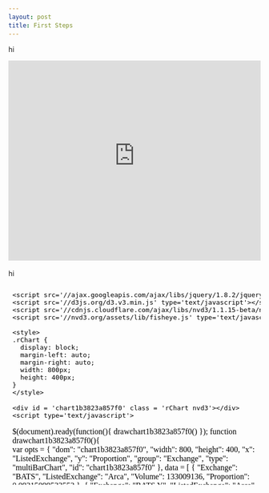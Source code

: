 ```yaml
---
layout: post
title: First Steps
---
```

hi

<iframe src = ' https://raw.githubusercontent.com/TeddyCho/TeddyCho.github.io/master/_posts/img/nyseReg.html ' scrolling='no' frameBorder='0' seamless class='rChart  nvd3  ' id='iframe-chart1b3823a857f0'> </iframe>
 <style>iframe.rChart{ width: 100%; height: 400px;}</style>
 
hi


<iframe srcdoc=' &lt;!doctype HTML&gt;
&lt;meta charset = &#039;utf-8&#039;&gt;
&lt;html&gt;
  &lt;head&gt;
    &lt;link rel=&#039;stylesheet&#039; href=&#039;//cdnjs.cloudflare.com/ajax/libs/nvd3/1.1.15-beta/nv.d3.min.css&#039;&gt;
    
    &lt;script src=&#039;//ajax.googleapis.com/ajax/libs/jquery/1.8.2/jquery.min.js&#039; type=&#039;text/javascript&#039;&gt;&lt;/script&gt;
    &lt;script src=&#039;//d3js.org/d3.v3.min.js&#039; type=&#039;text/javascript&#039;&gt;&lt;/script&gt;
    &lt;script src=&#039;//cdnjs.cloudflare.com/ajax/libs/nvd3/1.1.15-beta/nv.d3.min.js&#039; type=&#039;text/javascript&#039;&gt;&lt;/script&gt;
    &lt;script src=&#039;//nvd3.org/assets/lib/fisheye.js&#039; type=&#039;text/javascript&#039;&gt;&lt;/script&gt;
    
    &lt;style&gt;
    .rChart {
      display: block;
      margin-left: auto; 
      margin-right: auto;
      width: 800px;
      height: 400px;
    }  
    &lt;/style&gt;
    
  &lt;/head&gt;
  &lt;body &gt;
    
    &lt;div id = &#039;chart1b3823a857f0&#039; class = &#039;rChart nvd3&#039;&gt;&lt;/div&gt;    
    &lt;script type=&#039;text/javascript&#039;&gt;
 $(document).ready(function(){
      drawchart1b3823a857f0()
    });
    function drawchart1b3823a857f0(){  
      var opts = {
 &quot;dom&quot;: &quot;chart1b3823a857f0&quot;,
&quot;width&quot;:    800,
&quot;height&quot;:    400,
&quot;x&quot;: &quot;ListedExchange&quot;,
&quot;y&quot;: &quot;Proportion&quot;,
&quot;group&quot;: &quot;Exchange&quot;,
&quot;type&quot;: &quot;multiBarChart&quot;,
&quot;id&quot;: &quot;chart1b3823a857f0&quot; 
},
        data = [
 {
 &quot;Exchange&quot;: &quot;BATS&quot;,
&quot;ListedExchange&quot;: &quot;Arca&quot;,
&quot;Volume&quot;:      133009136,
&quot;Proportion&quot;: 0.09215099523552 
},
{
 &quot;Exchange&quot;: &quot;BATS Y&quot;,
&quot;ListedExchange&quot;: &quot;Arca&quot;,
&quot;Volume&quot;:       65536060,
&quot;Proportion&quot;: 0.04540449877679 
},
{
 &quot;Exchange&quot;: &quot;CBOE&quot;,
&quot;ListedExchange&quot;: &quot;Arca&quot;,
&quot;Volume&quot;:        1369596,
&quot;Proportion&quot;: 0.0009488794399099 
},
{
 &quot;Exchange&quot;: &quot;Chicago&quot;,
&quot;ListedExchange&quot;: &quot;Arca&quot;,
&quot;Volume&quot;:       16661817,
&quot;Proportion&quot;: 0.01154359065216 
},
{
 &quot;Exchange&quot;: &quot;Direct Edge A&quot;,
&quot;ListedExchange&quot;: &quot;Arca&quot;,
&quot;Volume&quot;:       72619367,
&quot;Proportion&quot;: 0.05031193453075 
},
{
 &quot;Exchange&quot;: &quot;Direct Edge X&quot;,
&quot;ListedExchange&quot;: &quot;Arca&quot;,
&quot;Volume&quot;:      132634026,
&quot;Proportion&quot;: 0.09189111263751 
},
{
 &quot;Exchange&quot;: &quot;FINRA&quot;,
&quot;ListedExchange&quot;: &quot;Arca&quot;,
&quot;Volume&quot;:      522707266,
&quot;Proportion&quot;: 0.3621404982191 
},
{
 &quot;Exchange&quot;: &quot;NASDAQ&quot;,
&quot;ListedExchange&quot;: &quot;Arca&quot;,
&quot;Volume&quot;:              0,
&quot;Proportion&quot;:              0 
},
{
 &quot;Exchange&quot;: &quot;NASDAQ OMX&quot;,
&quot;ListedExchange&quot;: &quot;Arca&quot;,
&quot;Volume&quot;:      167046436,
&quot;Proportion&quot;: 0.115732616502 
},
{
 &quot;Exchange&quot;: &quot;NASDAQ OMX BX&quot;,
&quot;ListedExchange&quot;: &quot;Arca&quot;,
&quot;Volume&quot;:       71945142,
&quot;Proportion&quot;: 0.0498448199653 
},
{
 &quot;Exchange&quot;: &quot;NASDAQ OMX PSX&quot;,
&quot;ListedExchange&quot;: &quot;Arca&quot;,
&quot;Volume&quot;:       16722473,
&quot;Proportion&quot;: 0.01158561416224 
},
{
 &quot;Exchange&quot;: &quot;National&quot;,
&quot;ListedExchange&quot;: &quot;Arca&quot;,
&quot;Volume&quot;:        1669704,
&quot;Proportion&quot;: 0.001156799374659 
},
{
 &quot;Exchange&quot;: &quot;NYSE&quot;,
&quot;ListedExchange&quot;: &quot;Arca&quot;,
&quot;Volume&quot;:              0,
&quot;Proportion&quot;:              0 
},
{
 &quot;Exchange&quot;: &quot;NYSE Arca SM&quot;,
&quot;ListedExchange&quot;: &quot;Arca&quot;,
&quot;Volume&quot;:      239968388,
&quot;Proportion&quot;: 0.1662541870753 
},
{
 &quot;Exchange&quot;: &quot;NYSE MKT&quot;,
&quot;ListedExchange&quot;: &quot;Arca&quot;,
&quot;Volume&quot;:        1493112,
&quot;Proportion&quot;: 0.001034453428809 
},
{
 &quot;Exchange&quot;: &quot;BATS&quot;,
&quot;ListedExchange&quot;: &quot;NASDAQ&quot;,
&quot;Volume&quot;:      319992211,
&quot;Proportion&quot;: 0.07252566528188 
},
{
 &quot;Exchange&quot;: &quot;BATS Y&quot;,
&quot;ListedExchange&quot;: &quot;NASDAQ&quot;,
&quot;Volume&quot;:      105971930,
&quot;Proportion&quot;: 0.02401834938556 
},
{
 &quot;Exchange&quot;: &quot;CBOE&quot;,
&quot;ListedExchange&quot;: &quot;NASDAQ&quot;,
&quot;Volume&quot;:        3471408,
&quot;Proportion&quot;: 0.0007867884467502 
},
{
 &quot;Exchange&quot;: &quot;Chicago&quot;,
&quot;ListedExchange&quot;: &quot;NASDAQ&quot;,
&quot;Volume&quot;:       16662376,
&quot;Proportion&quot;: 0.003776497874121 
},
{
 &quot;Exchange&quot;: &quot;Direct Edge A&quot;,
&quot;ListedExchange&quot;: &quot;NASDAQ&quot;,
&quot;Volume&quot;:       98716523,
&quot;Proportion&quot;: 0.02237392429808 
},
{
 &quot;Exchange&quot;: &quot;Direct Edge X&quot;,
&quot;ListedExchange&quot;: &quot;NASDAQ&quot;,
&quot;Volume&quot;:      401755474,
&quot;Proportion&quot;: 0.09105716336479 
},
{
 &quot;Exchange&quot;: &quot;FINRA&quot;,
&quot;ListedExchange&quot;: &quot;NASDAQ&quot;,
&quot;Volume&quot;:     1655321501,
&quot;Proportion&quot;: 0.3751756729961 
},
{
 &quot;Exchange&quot;: &quot;NASDAQ&quot;,
&quot;ListedExchange&quot;: &quot;NASDAQ&quot;,
&quot;Volume&quot;:     1221334936,
&quot;Proportion&quot;: 0.2768133902028 
},
{
 &quot;Exchange&quot;: &quot;NASDAQ OMX&quot;,
&quot;ListedExchange&quot;: &quot;NASDAQ&quot;,
&quot;Volume&quot;:              0,
&quot;Proportion&quot;:              0 
},
{
 &quot;Exchange&quot;: &quot;NASDAQ OMX BX&quot;,
&quot;ListedExchange&quot;: &quot;NASDAQ&quot;,
&quot;Volume&quot;:      111444874,
&quot;Proportion&quot;: 0.02525878240551 
},
{
 &quot;Exchange&quot;: &quot;NASDAQ OMX PSX&quot;,
&quot;ListedExchange&quot;: &quot;NASDAQ&quot;,
&quot;Volume&quot;:       19108443,
&quot;Proportion&quot;: 0.004330894607544 
},
{
 &quot;Exchange&quot;: &quot;National&quot;,
&quot;ListedExchange&quot;: &quot;NASDAQ&quot;,
&quot;Volume&quot;:        5405914,
&quot;Proportion&quot;: 0.00122524078971 
},
{
 &quot;Exchange&quot;: &quot;NYSE&quot;,
&quot;ListedExchange&quot;: &quot;NASDAQ&quot;,
&quot;Volume&quot;:              0,
&quot;Proportion&quot;:              0 
},
{
 &quot;Exchange&quot;: &quot;NYSE Arca SM&quot;,
&quot;ListedExchange&quot;: &quot;NASDAQ&quot;,
&quot;Volume&quot;:      444057554,
&quot;Proportion&quot;: 0.1006448545315 
},
{
 &quot;Exchange&quot;: &quot;NYSE MKT&quot;,
&quot;ListedExchange&quot;: &quot;NASDAQ&quot;,
&quot;Volume&quot;:        8880616,
&quot;Proportion&quot;: 0.002012775815699 
},
{
 &quot;Exchange&quot;: &quot;BATS&quot;,
&quot;ListedExchange&quot;: &quot;NYSE&quot;,
&quot;Volume&quot;:     2196380809,
&quot;Proportion&quot;: 0.06283464780224 
},
{
 &quot;Exchange&quot;: &quot;BATS Y&quot;,
&quot;ListedExchange&quot;: &quot;NYSE&quot;,
&quot;Volume&quot;:     1242246206,
&quot;Proportion&quot;: 0.03553851067986 
},
{
 &quot;Exchange&quot;: &quot;CBOE&quot;,
&quot;ListedExchange&quot;: &quot;NYSE&quot;,
&quot;Volume&quot;:       33513113,
&quot;Proportion&quot;: 0.000958752072265 
},
{
 &quot;Exchange&quot;: &quot;Chicago&quot;,
&quot;ListedExchange&quot;: &quot;NYSE&quot;,
&quot;Volume&quot;:      205189091,
&quot;Proportion&quot;: 0.005870104224648 
},
{
 &quot;Exchange&quot;: &quot;Direct Edge A&quot;,
&quot;ListedExchange&quot;: &quot;NYSE&quot;,
&quot;Volume&quot;:     1252119164,
&quot;Proportion&quot;: 0.03582095889474 
},
{
 &quot;Exchange&quot;: &quot;Direct Edge X&quot;,
&quot;ListedExchange&quot;: &quot;NYSE&quot;,
&quot;Volume&quot;:     2749446770,
&quot;Proportion&quot;: 0.07865690627784 
},
{
 &quot;Exchange&quot;: &quot;FINRA&quot;,
&quot;ListedExchange&quot;: &quot;NYSE&quot;,
&quot;Volume&quot;:    14640439279,
&quot;Proportion&quot;: 0.4188375904563 
},
{
 &quot;Exchange&quot;: &quot;NASDAQ&quot;,
&quot;ListedExchange&quot;: &quot;NYSE&quot;,
&quot;Volume&quot;:              0,
&quot;Proportion&quot;:              0 
},
{
 &quot;Exchange&quot;: &quot;NASDAQ OMX&quot;,
&quot;ListedExchange&quot;: &quot;NYSE&quot;,
&quot;Volume&quot;:     3609635213,
&quot;Proportion&quot;: 0.1032654066062 
},
{
 &quot;Exchange&quot;: &quot;NASDAQ OMX BX&quot;,
&quot;ListedExchange&quot;: &quot;NYSE&quot;,
&quot;Volume&quot;:     1355910020,
&quot;Proportion&quot;: 0.03879023537682 
},
{
 &quot;Exchange&quot;: &quot;NASDAQ OMX PSX&quot;,
&quot;ListedExchange&quot;: &quot;NYSE&quot;,
&quot;Volume&quot;:      178634174,
&quot;Proportion&quot;: 0.005110414078807 
},
{
 &quot;Exchange&quot;: &quot;National&quot;,
&quot;ListedExchange&quot;: &quot;NYSE&quot;,
&quot;Volume&quot;:       92967580,
&quot;Proportion&quot;: 0.002659641316474 
},
{
 &quot;Exchange&quot;: &quot;NYSE&quot;,
&quot;ListedExchange&quot;: &quot;NYSE&quot;,
&quot;Volume&quot;:     5094580811,
&quot;Proportion&quot;: 0.145747126203 
},
{
 &quot;Exchange&quot;: &quot;NYSE Arca SM&quot;,
&quot;ListedExchange&quot;: &quot;NYSE&quot;,
&quot;Volume&quot;:     2303869258,
&quot;Proportion&quot;: 0.06590970601075 
},
{
 &quot;Exchange&quot;: &quot;NYSE MKT&quot;,
&quot;ListedExchange&quot;: &quot;NYSE&quot;,
&quot;Volume&quot;:              0,
&quot;Proportion&quot;:              0 
},
{
 &quot;Exchange&quot;: &quot;BATS&quot;,
&quot;ListedExchange&quot;: &quot;NYSEMKT&quot;,
&quot;Volume&quot;:        9365024,
&quot;Proportion&quot;: 0.02446917277001 
},
{
 &quot;Exchange&quot;: &quot;BATS Y&quot;,
&quot;ListedExchange&quot;: &quot;NYSEMKT&quot;,
&quot;Volume&quot;:        5495633,
&quot;Proportion&quot;: 0.01435912960368 
},
{
 &quot;Exchange&quot;: &quot;CBOE&quot;,
&quot;ListedExchange&quot;: &quot;NYSEMKT&quot;,
&quot;Volume&quot;:         373690,
&quot;Proportion&quot;: 0.0009763867313556 
},
{
 &quot;Exchange&quot;: &quot;Chicago&quot;,
&quot;ListedExchange&quot;: &quot;NYSEMKT&quot;,
&quot;Volume&quot;:        1590130,
&quot;Proportion&quot;: 0.004154732085767 
},
{
 &quot;Exchange&quot;: &quot;Direct Edge A&quot;,
&quot;ListedExchange&quot;: &quot;NYSEMKT&quot;,
&quot;Volume&quot;:        5824707,
&quot;Proportion&quot;: 0.01521894251608 
},
{
 &quot;Exchange&quot;: &quot;Direct Edge X&quot;,
&quot;ListedExchange&quot;: &quot;NYSEMKT&quot;,
&quot;Volume&quot;:       52906616,
&quot;Proportion&quot;: 0.138235751193 
},
{
 &quot;Exchange&quot;: &quot;FINRA&quot;,
&quot;ListedExchange&quot;: &quot;NYSEMKT&quot;,
&quot;Volume&quot;:      215603823,
&quot;Proportion&quot;: 0.5633351494734 
},
{
 &quot;Exchange&quot;: &quot;NASDAQ&quot;,
&quot;ListedExchange&quot;: &quot;NYSEMKT&quot;,
&quot;Volume&quot;:              0,
&quot;Proportion&quot;:              0 
},
{
 &quot;Exchange&quot;: &quot;NASDAQ OMX&quot;,
&quot;ListedExchange&quot;: &quot;NYSEMKT&quot;,
&quot;Volume&quot;:       31899641,
&quot;Proportion&quot;: 0.08334819290697 
},
{
 &quot;Exchange&quot;: &quot;NASDAQ OMX BX&quot;,
&quot;ListedExchange&quot;: &quot;NYSEMKT&quot;,
&quot;Volume&quot;:        2762396,
&quot;Proportion&quot;: 0.007217658490058 
},
{
 &quot;Exchange&quot;: &quot;NASDAQ OMX PSX&quot;,
&quot;ListedExchange&quot;: &quot;NYSEMKT&quot;,
&quot;Volume&quot;:         272599,
&quot;Proportion&quot;: 0.0007122535967802 
},
{
 &quot;Exchange&quot;: &quot;National&quot;,
&quot;ListedExchange&quot;: &quot;NYSEMKT&quot;,
&quot;Volume&quot;:        2933565,
&quot;Proportion&quot;: 0.007664893204445 
},
{
 &quot;Exchange&quot;: &quot;NYSE&quot;,
&quot;ListedExchange&quot;: &quot;NYSEMKT&quot;,
&quot;Volume&quot;:              0,
&quot;Proportion&quot;:              0 
},
{
 &quot;Exchange&quot;: &quot;NYSE Arca SM&quot;,
&quot;ListedExchange&quot;: &quot;NYSEMKT&quot;,
&quot;Volume&quot;:       30713181,
&quot;Proportion&quot;: 0.08024818005866 
},
{
 &quot;Exchange&quot;: &quot;NYSE MKT&quot;,
&quot;ListedExchange&quot;: &quot;NYSEMKT&quot;,
&quot;Volume&quot;:       22986441,
&quot;Proportion&quot;: 0.06005955736971 
} 
]
  
      if(!(opts.type===&quot;pieChart&quot; || opts.type===&quot;sparklinePlus&quot; || opts.type===&quot;bulletChart&quot;)) {
        var data = d3.nest()
          .key(function(d){
            //return opts.group === undefined ? &#039;main&#039; : d[opts.group]
            //instead of main would think a better default is opts.x
            return opts.group === undefined ? opts.y : d[opts.group];
          })
          .entries(data);
      }
      
      if (opts.disabled != undefined){
        data.map(function(d, i){
          d.disabled = opts.disabled[i]
        })
      }
      
      nv.addGraph(function() {
        var chart = nv.models[opts.type]()
          .width(opts.width)
          .height(opts.height)
          
        if (opts.type != &quot;bulletChart&quot;){
          chart
            .x(function(d) { return d[opts.x] })
            .y(function(d) { return d[opts.y] })
        }
          
         
        chart
  .reduceXTicks(false)
          
        chart.xAxis
  .rotateLabels(    34)

        
        
        chart.yAxis
  .showMaxMin(false)
      
       d3.select(&quot;#&quot; + opts.id)
        .append(&#039;svg&#039;)
        .datum(data)
        .transition().duration(500)
        .call(chart);

       nv.utils.windowResize(chart.update);
       return chart;
      });
    };
&lt;/script&gt;
    
    &lt;script&gt;&lt;/script&gt;    
  &lt;/body&gt;
&lt;/html&gt; ' scrolling='no' frameBorder='0' seamless class='rChart  nvd3  ' id='iframe-chart1b3823a857f0'> </iframe>

 <style>iframe.rChart{ width: 100%; height: 400px;}</style>

Back in the US from [hiking about](http://LegDays.com), I am on a new journey towards becoming an academic.

This post marks my first public step.

So let's do this!

<img style="float: center" src="https://github.com/TeddyCho/TeddyCho.github.io/blob/master/_posts/img/IMG_7024-EFFECTS.jpg?raw=true" width="500" height="500" />
